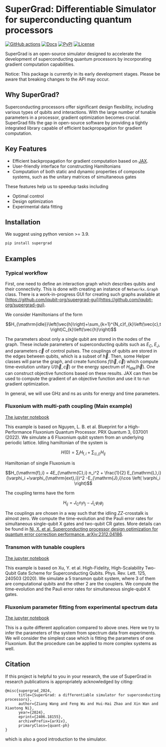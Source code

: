 # SuperGrad: Differentiable Simulator for superconducting quantum processors
[![GitHub actions](https://img.shields.io/github/actions/workflow/status/iqubit-org/supergrad/python-publish.yml)](https://github.com/iqubit-org/supergrad/actions/workflows/python-publish.yml)
[![Docs](https://img.shields.io/badge/docs-link-green.svg?logo=read-the-docs)](https://supergrad.readthedocs.io/)
[![PyPI](https://img.shields.io/pypi/v/supergrad.svg?logo=pypi)](https://pypi.org/project/supergrad/)
[![License](https://img.shields.io/badge/license-Apache%202.0-blue.svg?logo=apache)](https://github.com/iqubit-org/supergrad/blob/main/LICENSE)

SuperGrad is an open-source simulator designed to accelerate the development of superconducting quantum processors by incorporating gradient computation capabilities.

Notice: This package is currently in its early development stages. Please be aware that breaking changes to the API may occur.

## Why SuperGrad?

Superconducting processors offer significant design flexibility, including various types of qubits and interactions. With the large number of tunable parameters in a processor, gradient optimization becomes crucial. SuperGrad fills the gap in open-source software by providing a tightly integrated library capable of efficient backpropagation for gradient computation.

## Key Features

- Efficient backpropagation for gradient computation based on [JAX](https://github.com/google/jax/).
- User-friendly interface for constructing Hamiltonians
- Computation of both static and dynamic properties of composite systems, such as the unitary matrices of simultaneous gates

These features help us to speedup tasks including

- Optimal control
- Design optimization
- Experimental data fitting

## Installation

We suggest using python version >= 3.9.

```bash
pip install supergrad
```

## Examples

### Typical workflow

First, one need to define an interaction graph which describes qubits and their connectivity.
This is done with creating an instance of `Networkx.Graph` class.
There is a work-in-progress GUI for creating such graphs available at [https://github.com/iqubit-org/supergrad-gui](https://github.com/iqubit-org/supergrad-gui).

We consider Hamiltonians of the form

```math
H_{\mathrm{idle}}\left(\vec{h}\right)+\sum_{k=1}^{N_c}f_{k}\left(\vec{c},t\right)C_{k}\left(\vec{h}\right)
```

The parameters about only a single qubit are stored in the nodes of the graph.
These include parameters of superconducting qubits such as $E_C$, $E_J$, and parameters $\vec{c}$ of control pulses.
The couplings of qubits are stored in the edges between qubits, which is a subset of $\vec{h}$.
Then, some Helper classes will parse the graph, and create functions $f(\vec{h},\vec{c})$ which compute time-evolution unitary $U(\vec{h},\vec{c})$ or the energy spectrum of $H_{\mathrm{idle}}(\vec{h})$.
One can construct objective functions based on these results.
JAX can then be used to compute the gradient of an objective function and use it to run gradient optimization.

In general, we will use GHz and ns as units for energy and time parameters.

### Fluxonium with multi-path coupling (Main example)

[The jupyter notebook](https://github.com/iqubit-org/supergrad/blob/main/examples/fluxonium_multipath_coupling/fluxonium_mpcoupling_6q_cnot.ipynb)

This example is based on Nguyen, L. B. et al. Blueprint for a High-Performance Fluxonium Quantum Processor. PRX Quantum 3, 037001 (2022).
We simulate a 6 Fluxonium qubit system from an underlying periodic lattice.
Idling hamiltonian of the system is

```math
H(0) = \sum_i H_{\mathrm{f},i}  + \sum_{\langle i,j \rangle } H_{ij}
```

Hamiltonian of single Fluxonium is

```math
H_{\mathrm{f},i} = 4E_{\mathrm{C},i} n_i^2 + \frac{1}{2} E_{\mathrm{L},i} (\varphi_i +\varphi_{\mathrm{ext},i})^2
    -E_{\mathrm{J},i}\cos \left( \varphi_i \right)
```

The coupling terms have the form

```math
H_{ij} = J_{\mathrm{C}} n_i n_j - J_{\mathrm{L}} \varphi_i \varphi_j
```

The couplings are chosen in a way such that the idling $`ZZ`$-crosstalk is almost zero.
We compute the time-evolution and the Pauli error rates for
simultaneous single-qubit X gates and two-qubit CR gates.
More details can be found in [Ni, X. et al. Superconducting processor design optimization for quantum error correction performance. arXiv:2312.04186](https://arxiv.org/pdf/2312.04186).

### Transmon with tunable couplers

[The jupyter notebook](https://github.com/iqubit-org/supergrad/blob/main/examples/transmon_coupler/transmon_5q_x.ipynb)

This example is based on Xu, Y. et al. High-Fidelity, High-Scalability Two-Qubit Gate Scheme for Superconducting Qubits. Phys. Rev. Lett. 125, 240503 (2020).
We simulate a 5 transmon qubit system, where 3 of them are computational qubits and the other 2 are the couplers.
We compute the time-evolution and the Pauli error rates for
simultaneous single-qubit X gates.

### Fluxonium parameter fitting from experimental spectrum data

[The jupyter notebook](https://github.com/iqubit-org/supergrad/blob/main/examples/spectrum_fitting_fluxonium/spectrum_fitting.ipynb)

This is a quite different application compared to above ones.
Here we try to infer the parameters of the system from spectrum data from experiments.
We will consider the simplest case which is fitting the parameters of one Fluxonium.
But the procedure can be applied to more complex systems as well.

## Citation

If this project is helpful to you in your research, the use of SuperGrad in research publications is appropriately acknowledged by citing:

```
@misc{supergrad_2024,
      title={SuperGrad: a differentiable simulator for superconducting processors},
      author={Ziang Wang and Feng Wu and Hui-Hai Zhao and Xin Wan and Xiaotong Ni},
      year={2024},
      eprint={2406.18155},
      archivePrefix={arXiv},
      primaryClass={quant-ph}
}
```

which is also a good introduction to the simulator.
